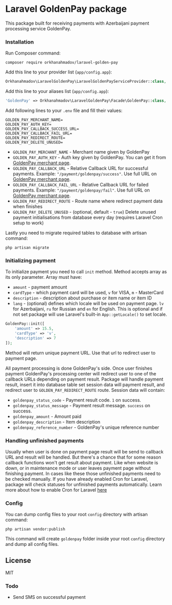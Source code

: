 # Laravel GoldenPay package

This package built for receiving payments with Azerbaijani payment processing service GoldenPay.

### Installation

Run Composer command:

```composer
composer require orkhanahmadov/laravel-golden-pay
```

Add this line to your provider list (`app/config.app`):

```php
Orkhanahmadov\LaravelGoldenPay\LaravelGoldenPayServiceProvider::class,
```

Add this line to your aliases list (`app/config.app`):

```php
'GoldenPay' => Orkhanahmadov\LaravelGoldenPay\Facade\GoldenPay::class,
```

Add following lines to your `.env` file and fill their values:
```
GOLDEN_PAY_MERCHANT_NAME=
GOLDEN_PAY_AUTH_KEY=
GOLDEN_PAY_CALLBACK_SUCCESS_URL=
GOLDEN_PAY_CALLBACK_FAIL_URL=
GOLDEN_PAY_REDIRECT_ROUTE=
GOLDEN_PAY_DELETE_UNUSED=
```
  - `GOLDEN_PAY_MERCHANT_NAME` - Merchant name given by GoldenPay
  - `GOLDEN_PAY_AUTH_KEY` - Auth key given by GoldenPay. You can get it from [GoldenPay merchant page](https://rest.goldenpay.az/merchant/).
  - `GOLDEN_PAY_CALLBACK_URL` - Relative Callback URL for successful payments. Example: `"/payment/goldenpay/success"`. Use full URL on [GoldenPay merchant page](https://rest.goldenpay.az/merchant/).
  - `GOLDEN_PAY_CALLBACK_FAIL_URL` - Relative Callback URL for failed payments. Example: `"/payment/goldenpay/fail"`. Use full URL on [GoldenPay merchant page](https://rest.goldenpay.az/merchant/).
  - `GOLDEN_PAY_REDIRECT_ROUTE` - Route name where redirect payment data when finishes
  - `GOLDEN_PAY_DELETE_UNUSED` - (optional, default - `true`) Delete unused payment initialisations from database every day (requires Laravel Cron setup to work)
  

Lastly you need to migrate required tables to database with artisan command:
```
php artisan migrate
```

### Initializing payment
To initialize payment you need to call `init` method. Method accepts array as its only parameter.
Array must have:
  - `amount` - payment amount
  - `cardType` - which payment card will be used, `v` for VISA, `m` - MasterCard
  - `description` - description about purchase or item name or item ID
  - `lang` - (optional) defines which locale will be used on payment page. `lv` for Azerbaijani, `ru` for Russian and `en` for English. This is optional and if not set package will use Laravel's built-in `App::getLocale()` to set locale.
```php
GoldenPay::init([
    'amount' => 15.5,
    'cardType' => 'v',
    'description' => 7
]);
```
Method will return unique payment URL. Use that url to redirect user to payment page.

All payment processing is done GoldenPay's side. Once user finishes payment GoldenPay's processing center will redirect user to one of the callback URLs depending on payment result.
Package will handle payment result, insert it into database table set session data will payment result, and redirect user to `GOLDEN_PAY_REDIRECT_ROUTE` route.
Session data will contain:
  - `goldenpay_status_code` - Payment result code. `1` on success.
  - `goldenpay_status_message` - Payment result message. `success` on success.
  - `goldenpay_amount` - Amount paid
  - `goldenpay_description` - Item description
  - `goldenpay_reference_number` - GoldenPay's unique reference number


### Handling unfinished payments
Usually when user is done on payment page result will be send to callback URL and result will be handled.
But there's a chance that for some reason callback functions won't get result about payment. 
Like when website is down, or in maintenance mode or user leaves payment page without finishing payment.
In cases like these those unfinished payments need to be checked manually.
If you have already enabled Cron for Laravel, package will check statuses for unfinished payments automatically.
Learn more about how to enable Cron for Laravel [here](https://laravel.com/docs/5.4/scheduling#introduction)


### Config
You can dump config files to your root `config` directory with artisan command:
```
php artisan vendor:publish
```
This command will create `goldenpay` folder inside your root `config` directory and dump all config files.

License
---
MIT

### Todo

 - Send SMS on successful payment
